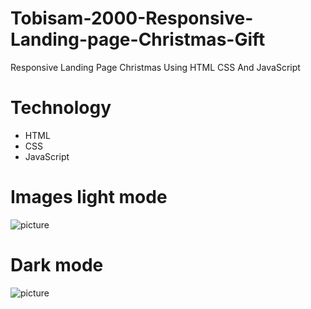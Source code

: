 # Tobisam-2000-Responsive-Landing-page-Christmas-Gift
Responsive Landing Page Christmas Using HTML CSS And JavaScript 

# Technology 
* HTML
* CSS
* JavaScript

# Images light mode
![picture](https://github.com/Tobisam-2000/Tobisam-2000-Responsive-Landing-page-Christmas-Gift/blob/main/lightmode.jpg)

# Dark mode
![picture](https://github.com/Tobisam-2000/Tobisam-2000-Responsive-Landing-page-Christmas-Gift/blob/main/darkmode.jpg)

